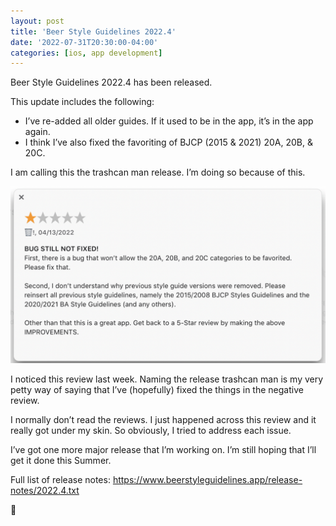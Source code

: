 ```yaml
---
layout: post
title: 'Beer Style Guidelines 2022.4'
date: '2022-07-31T20:30:00-04:00'
categories: [ios, app development]
---
```


Beer Style Guidelines 2022.4 has been released.

This update includes the following:

- I’ve re-added all older guides. If it used to be in the app, it’s in the app again. 
- I think I’ve also fixed the favoriting of BJCP (2015 & 2021) 20A, 20B, & 20C. 

I am calling this the trashcan man release. I’m doing so because of this. 

![Negative Review](/public/images/2022-beer-style-guidelines-2022.4/negative-review.png)

I noticed this review last week. Naming the release trashcan man is my very petty way of saying that I’ve (hopefully) fixed the things in the negative review. 

I normally don’t read the reviews. I just happened across this review and it really got under my skin. So obviously, I tried to address each issue. 

I’ve got one more major release that I’m working on. I’m still hoping that I’ll get it done this Summer. 

Full list of release notes: <a href="https://www.beerstyleguidelines.app/release-notes/2022.4.txt">https://www.beerstyleguidelines.app/release-notes/2022.4.txt</a>

🍺